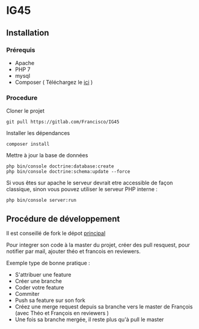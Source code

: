 # IG45 #
## Installation ##
### Prérequis ###

+ Apache
+ PHP 7  
+ mysql
+ Composer ( Téléchargez le [ici](https://getcomposer.org/download/) )

### Procedure ###

Cloner le projet

    git pull https://gitlab.com/Francisco/IG45

Installer les dépendances

    composer install

Mettre à jour la base de données

    php bin/console doctrine:database:create
    php bin/console doctrine:schema:update --force

Si vous êtes sur apache le serveur devrait etre accessible de façon classique, sinon vous pouvez utiliser le serveur PHP interne :

    php bin/console server:run

## Procédure de développement ##

Il est conseillé de fork le dépot [principal](https://gitlab.com/Francisco/IG45.git)

Pour integrer son code à la master du projet, créer des pull resquest, pour notifier par mail, ajouter théo et francois en reviewers.

Exemple type de bonne pratique :

+ S'attribuer une feature
+ Créer une branche
+ Coder votre feature
+ Commiter
+ Push sa feature sur son fork
+ Créez une merge request depuis sa branche vers le master de François (avec Théo et François en reviewers )
+ Une fois sa branche mergée, il reste plus qu'à pull le master
